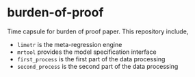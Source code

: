 # burden-of-proof
Time capsule for burden of proof paper.
This repository include,

* `limetr` is the meta-regression engine
* `mrtool` provides the model specification interface
* `first_process` is the first part of the data processing
* `second_process` is the second part of the data processing

